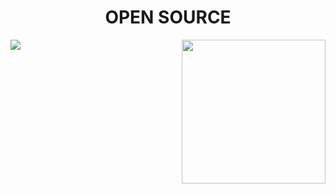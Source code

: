 <h1 align= "center"><b>OPEN SOURCE</b></h1>





![](https://imwnk-github-stats.vercel.app/api?username=Pad0y&show_icons=true&title_color=87CEEB&icon_color=a2ff97&text_color=6c6c6c&bg_color=d1123)<img align='right' src="https://media.giphy.com/media/M9gbBd9nbDrOTu1Mqx/giphy.gif" width="230">

